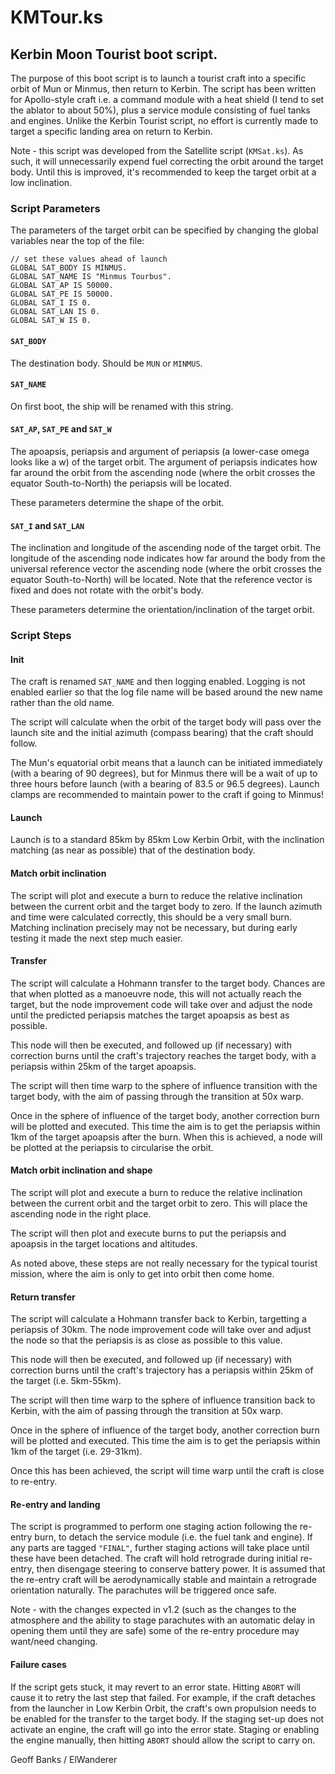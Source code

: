 # KMTour.ks

## Kerbin Moon Tourist boot script.

The purpose of this boot script is to launch a tourist craft into a specific orbit of Mun or Minmus, then return to Kerbin. The script has been written for Apollo-style craft i.e. a command module with a heat shield (I tend to set the ablator to about 50%), plus a service module consisting of fuel tanks and engines. Unlike the Kerbin Tourist script, no effort is currently made to target a specific landing area on return to Kerbin.

Note - this script was developed from the Satellite script (`KMSat.ks`). As such, it will unnecessarily expend fuel correcting the orbit around the target body. Until this is improved, it's recommended to keep the target orbit at a low inclination. 

### Script Parameters

The parameters of the target orbit can be specified by changing the global variables near the top of the file:

    // set these values ahead of launch
    GLOBAL SAT_BODY IS MINMUS.
    GLOBAL SAT_NAME IS "Minmus Tourbus".
    GLOBAL SAT_AP IS 50000.
    GLOBAL SAT_PE IS 50000.
    GLOBAL SAT_I IS 0.
    GLOBAL SAT_LAN IS 0.
    GLOBAL SAT_W IS 0.

#### `SAT_BODY`

The destination body. Should be `MUN` or `MINMUS`.

#### `SAT_NAME`

On first boot, the ship will be renamed with this string.

#### `SAT_AP`, `SAT_PE` and `SAT_W`

The apoapsis, periapsis and argument of periapsis (a lower-case omega looks like a w) of the target orbit. The argument of periapsis indicates how far around the orbit from the ascending node (where the orbit crosses the equator South-to-North) the periapsis will be located.

These parameters determine the shape of the orbit.

#### `SAT_I` and `SAT_LAN`

The inclination and longitude of the ascending node of the target orbit. The longitude of the ascending node indicates how far around the body from the universal reference vector the ascending node (where the orbit crosses the equator South-to-North) will be located. Note that the reference vector is fixed and does not rotate with the orbit's body. 

These parameters determine the orientation/inclination of the target orbit.

### Script Steps

#### Init

The craft is renamed `SAT_NAME` and then logging enabled. Logging is not enabled earlier so that the log file name will be based around the new name rather than the old name.

The script will calculate when the orbit of the target body will pass over the launch site and the initial azimuth (compass bearing) that the craft should follow.

The Mun's equatorial orbit means that a launch can be initiated immediately (with a bearing of 90 degrees), but for Minmus there will be a wait of up to three hours before launch (with a bearing of 83.5 or 96.5 degrees). Launch clamps are recommended to maintain power to the craft if going to Minmus!

#### Launch

Launch is to a standard 85km by 85km Low Kerbin Orbit, with the inclination matching (as near as possible) that of the destination body.

#### Match orbit inclination

The script will plot and execute a burn to reduce the relative inclination between the current orbit and the target body to zero. If the launch azimuth and time were calculated correctly, this should be a very small burn. Matching inclination precisely may not be necessary, but during early testing it made the next step much easier.

#### Transfer

The script will calculate a Hohmann transfer to the target body. Chances are that when plotted as a manoeuvre node, this will not actually reach the target, but the node improvement code will take over and adjust the node until the predicted periapsis matches the target apoapsis as best as possible.

This node will then be executed, and followed up (if necessary) with correction burns until the craft's trajectory reaches the target body, with a periapsis within 25km of the target apoapsis.

The script will then time warp to the sphere of influence transition with the target body, with the aim of passing through the transition at 50x warp.

Once in the sphere of influence of the target body, another correction burn will be plotted and executed. This time the aim is to get the periapsis within 1km of the target apoapsis after the burn. When this is achieved, a node will be plotted at the periapsis to circularise the orbit.

#### Match orbit inclination and shape

The script will plot and execute a burn to reduce the relative inclination between the current orbit and the target orbit to zero. This will place the ascending node in the right place.

The script will then plot and execute burns to put the periapsis and apoapsis in the target locations and altitudes.

As noted above, these steps are not really necessary for the typical tourist mission, where the aim is only to get into orbit then come home.

#### Return transfer

The script will calculate a Hohmann transfer back to Kerbin, targetting a periapsis of 30km. The node improvement code will take over and adjust the node so that the periapsis is as close as possible to this value.

This node will then be executed, and followed up (if necessary) with correction burns until the craft's trajectory has a periapsis within 25km of the target (i.e. 5km-55km).

The script will then time warp to the sphere of influence transition back to Kerbin, with the aim of passing through the transition at 50x warp.

Once in the sphere of influence of the target body, another correction burn will be plotted and executed. This time the aim is to get the periapsis within 1km of the target (i.e. 29-31km).

Once this has been achieved, the script will time warp until the craft is close to re-entry.

#### Re-entry and landing

The script is programmed to perform one staging action following the re-entry burn, to detach the service module (i.e. the fuel tank and engine). If any parts are tagged `"FINAL"`, further staging actions will take place until these have been detached. The craft will hold retrograde during initial re-entry, then disengage steering to conserve battery power. It is assumed that the re-entry craft will be aerodynamically stable and maintain a retrograde orientation naturally. The parachutes will be triggered once safe.

Note - with the changes expected in v1.2 (such as the changes to the atmosphere and the ability to stage parachutes with an automatic delay in opening them until they are safe) some of the re-entry procedure may want/need changing. 

#### Failure cases

If the script gets stuck, it may revert to an error state. Hitting `ABORT` will cause it to retry the last step that failed. For example, if the craft detaches from the launcher in Low Kerbin Orbit, the craft's own propulsion needs to be enabled for the transfer to the target body. If the staging set-up does not activate an engine, the craft will go into the error state. Staging or enabling the engine manually, then hitting `ABORT` should allow the script to carry on.

Geoff Banks / ElWanderer
